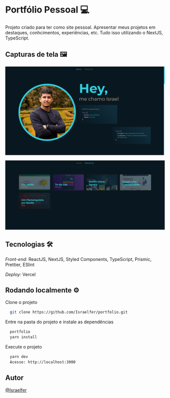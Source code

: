 # Portfólio Pessoal 💻

Projeto criado para ter como site pessoal. Apresentar meus projetos em destaques, conhcimentos, experiências, etc. Tudo isso utilizando o NextJS, TypeScript.

## Capturas de tela 🖼️

![Screen One](./src//assets/print1.png?raw=true 'screenshot')

![Screen Two](./src//assets/print2.png?raw=true 'screenshot')

## Tecnologias 🛠️

_Front-end:_ ReactJS, NextJS, Styled Components, TypeScript, Prismic, Prettier, ESlint

_Deploy:_ Vercel

## Rodando localmente ⚙️

Clone o projeto

```bash
  git clone https://github.com/Israelfer/portfolio.git
```

Entre na pasta do projeto e instale as dependências

```bash
  portfolio
  yarn install
```

Execute o projeto

```bash
  yarn dev
  Acesse: http://localhost:3000
```

## Autor

[@Israelfer](https://www.github.com/Israelfer)
